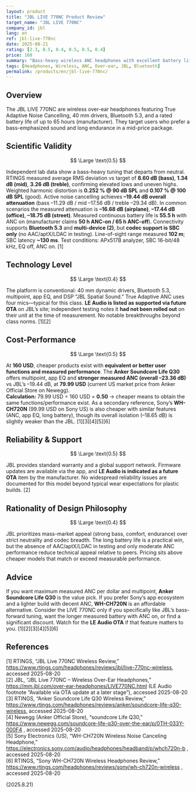 ```yaml
---
layout: product
title: "JBL LIVE 770NC Product Review"
target_name: "JBL LIVE 770NC"
company_id: jbl
lang: en
ref: jbl-live-770nc
date: 2025-08-21
rating: [2.3, 0.5, 0.4, 0.5, 0.5, 0.4]
price: 160
summary: "Bass-heavy wireless ANC headphones with excellent battery life but significantly overpriced compared to equivalent alternatives"
tags: [Headphones, Wireless, ANC, Over-ear, JBL, Bluetooth]
permalink: /products/en/jbl-live-770nc/
---
```


## Overview

The JBL LIVE 770NC are wireless over-ear headphones featuring True Adaptive Noise Cancelling, 40 mm drivers, Bluetooth 5.3, and a rated battery life of up to 65 hours (manufacturer). They target users who prefer a bass-emphasized sound and long endurance in a mid-price package.

## Scientific Validity

$$ \Large \text{0.5} $$

Independent lab data show a bass-heavy tuning that departs from neutral. RTINGS measured average RMS deviation vs target of **8.60 dB (bass)**, **1.34 dB (mid)**, **3.26 dB (treble)**, confirming elevated lows and uneven highs. Weighted harmonic distortion is **0.252 % @ 90 dB SPL** and **0.107 % @ 100 dB SPL** (good). Active noise cancelling achieves **–19.44 dB overall attenuation** (bass –11.29 dB / mid –17.56 dB / treble –29.34 dB). In common scenarios the measured attenuation is **–16.68 dB (airplane)**, **–17.44 dB (office)**, **–18.75 dB (street)**. Measured continuous battery life is **55.5 h** with ANC on (manufacturer claims **50 h ANC-on / 65 h ANC-off**). Connectivity supports **Bluetooth 5.3** and **multi-device (2)**, but **codec support is SBC only** (no AAC/aptX/LDAC in testing). Line-of-sight range measured **102 m**; SBC latency **~130 ms**. Test conditions: APx517B analyzer, SBC 16-bit/48 kHz, EQ off, ANC on. [1]

## Technology Level

$$ \Large \text{0.4} $$

The platform is conventional: 40 mm dynamic drivers, Bluetooth 5.3, multipoint, app EQ, and DSP “JBL Spatial Sound.” True Adaptive ANC uses four mics—typical for this class. **LE Audio is listed as supported via future OTA** on JBL’s site; independent testing notes it **had not been rolled out** on their unit at the time of measurement. No notable breakthroughs beyond class norms. [1][2]

## Cost-Performance

$$ \Large \text{0.5} $$

At **160 USD**, cheaper products exist with **equivalent or better user functions and measured performance**. The **Anker Soundcore Life Q30** offers multipoint, app EQ and **stronger measured ANC (overall –23.36 dB)** vs JBL’s –19.44 dB, at **79.99 USD** (current US market price from Anker Official Store on Newegg).  
**Calculation:** 79.99 USD ÷ 160 USD = **0.50** → cheaper means to obtain the same functions/performance exist. As a secondary reference, Sony’s **WH-CH720N** (99.99 USD on Sony US) is also cheaper with similar features (ANC, app EQ, long battery), though its overall isolation (–18.65 dB) is slightly weaker than the JBL. [1][3][4][5][6]

## Reliability & Support

$$ \Large \text{0.5} $$

JBL provides standard warranty and a global support network. Firmware updates are available via the app, and **LE Audio is indicated as a future OTA** item by the manufacturer. No widespread reliability issues are documented for this model beyond typical wear expectations for plastic builds. [2]

## Rationality of Design Philosophy

$$ \Large \text{0.4} $$

JBL prioritizes mass-market appeal (strong bass, comfort, endurance) over strict neutrality and codec breadth. The long battery life is a practical win, but the absence of AAC/aptX/LDAC in testing and only moderate ANC performance reduce technical appeal relative to peers. Pricing sits above cheaper models that match or exceed measurable performance.

## Advice

If you want maximum measured ANC per dollar and multipoint, **Anker Soundcore Life Q30** is the value pick. If you prefer Sony’s app ecosystem and a lighter build with decent ANC, **WH-CH720N** is an affordable alternative. Consider the LIVE 770NC only if you specifically like JBL’s bass-forward tuning, want the longer measured battery with ANC on, or find a significant discount. Watch for the **LE Audio OTA** if that feature matters to you. [1][2][3][4][5][6]

## References

[1] RTINGS, “JBL Live 770NC Wireless Review,” https://www.rtings.com/headphones/reviews/jbl/live-770nc-wireless, accessed 2025-08-20  
[2] JBL, “JBL Live 770NC – Wireless Over-Ear Headphones,” https://mm.jbl.com/over-ear-headphones/LIVE770NC.html (LE Audio footnote “Available via OTA update at a later stage”), accessed 2025-08-20  
[3] RTINGS, “Anker Soundcore Life Q30 Wireless Review,” https://www.rtings.com/headphones/reviews/anker/soundcore-life-q30-wireless, accessed 2025-08-20  
[4] Newegg (Anker Official Store), “soundcore Life Q30,” https://www.newegg.com/soundcore-life-q30-over-the-ear/p/0TH-033Y-000F4 , accessed 2025-08-20  
[5] Sony Electronics (US), “WH-CH720N Wireless Noise Canceling Headphone,” https://electronics.sony.com/audio/headphones/headband/p/whch720n-b , accessed 2025-08-20  
[6] RTINGS, “Sony WH-CH720N Wireless Headphones Review,” https://www.rtings.com/headphones/reviews/sony/wh-ch720n-wireless , accessed 2025-08-20

(2025.8.21)

